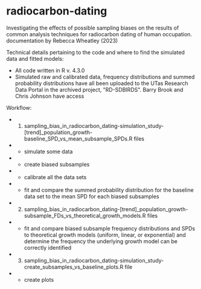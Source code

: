# radiocarbon-dating
Investigating the effects of possible sampling biases on the results of common analysis techniques for radiocarbon dating of human occupation.
documentation by Rebecca Wheatley (2023)

Technical details pertaining to the code and where to find the simulated data and fitted models:
* All code written in R v. 4.3.0
* Simulated raw and calibrated data, frequency distributions and summed probability distributions have all been uploaded to the UTas Research Data Portal in the archived project, "RD-SDBIRDS". Barry Brook and Chris Johnson have access

Workflow:
* 1. sampling_bias_in_radiocarbon_dating-simulation_study-[trend]_population_growth-baseline_SPD_vs_mean_subsample_SPDs.R files
* * simulate some data
* * create biased subsamples
* * calibrate all the data sets
* * fit and compare the summed probability distribution for the baseline data set to the mean SPD for each biased subsamples
* 2. sampling_bias_in_radiocarbon_dating-[trend]_population_growth-subsample_FDs_vs_theoretical_growth_models.R files
* * fit and compare biased subsample frequency distributions and SPDs to theoretical growth models (uniform, linear, or exponential) and determine the frequency the underlying growth model can be correctly identified
* 3. sampling_bias_in_radiocarbon_dating-simulation_study-create_subsamples_vs_baseline_plots.R file
* * create plots